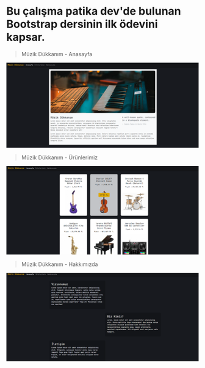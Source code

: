 # Bu çalışma patika dev'de bulunan Bootstrap dersinin ilk ödevini kapsar.
> Müzik Dükkanım - Anasayfa
<img src = "images\index.png">

> Müzik Dükkanım - Ürünlerimiz
<img src = "images\urunler.png">

> Müzik Dükkanım - Hakkımızda
<img src = "images\hakkimizda.png">
